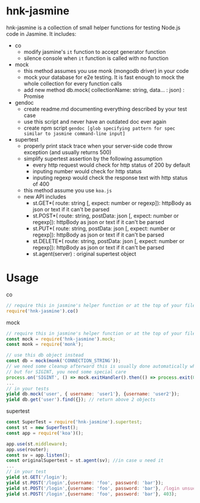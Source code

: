 # hnk-jasmine

hnk-jasmine is a collection of small helper functions for testing Node.js code in Jasmine. It includes:
- co
  - modify jasmine's `it` function to accept generator function
  - silence console when `it` function is called with no function
- mock
  - this method assumes you use monk (mongodb driver) in your code
  - mock your database for e2e testing. It is fast enough to mock the whole collection for every function calls
  - add new method db.mock( collectionName: string, data... : json) : Promise
- gendoc
  - create readme.md documenting everything described by your test case
  - use this script and never have an outdated doc ever again
  - create npm script `gendoc [glob specifying pattern for spec similar to jasmine command-line input]`
- supertest
  - properly print stack trace when your server-side code throw exception (and usually returns 500)
  - simplify supertest assertion by the following assumption
    - every http request would check for http status of 200 by default
    - inputing number would check for http status
    - inputing regexp would check the response text with http status of 400
  - this method assume you use `koa.js`
  - new API includes
    - st.GET*( route: string [, expect: number or regexp]): httpBody as json or text if it can't be parsed
    - st.POST*( route: string, postData: json [, expect: number or regexp]): httpBody as json or text if it can't be parsed
    - st.PUT*( route: string, postData: json [, expect: number or regexp]): httpBody as json or text if it can't be parsed
    - st.DELETE*( route: string, postData: json [, expect: number or regexp]): httpBody as json or text if it can't be parsed
    - st.agent(server) : original supertest object
    
# Usage

co
```js
// require this in jasmine's helper function or at the top of your file
require('hnk-jasmine').co()
```
mock
```js
// require this in jasmine's helper function or at the top of your file
const mock = require('hnk-jasmine').mock;
const monk = require('monk');

// use this db object instead
const db = mock(monk('CONNECTION_STRING'));
// we need some cleanup afterward this is usually done automatically when you close db
// but for SIGINT, you need some special care
process.on('SIGINT', () => mock.exitHandler().then(() => process.exit(0)));
...
// in your tests
yield db.mock('user', { username: 'user1'}, {username: 'user2'});
yield db.get('user').find({}); // return above 2 objects
```
supertest
```js
const SuperTest = require('hnk-jasmine').supertest;
const st = new SuperTest();
const app = require('koa')();

app.use(st.middleware);
app.use(router);
const sv = app.listen();
const originalSupertest = st.agent(sv); //in case u need it
...
// in your test
yield st.GET('/login');
yield st.POST('/login',{username: 'foo', password: 'bar'});
yield st.POST('/login',{username: 'foo', password: 'bar'}, /login unsuccessful/);
yield st.POST('/login',{username: 'foo', password: 'bar'}, 403);
```
